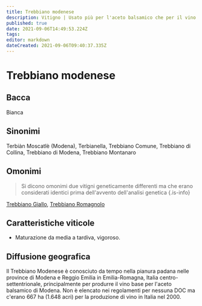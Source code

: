 ```yaml
---
title: Trebbiano modenese
description: Vitigno | Usato più per l'aceto balsamico che per il vino.
published: true
date: 2021-09-06T14:49:53.224Z
tags: 
editor: markdown
dateCreated: 2021-09-06T09:40:37.335Z
---
```


# Trebbiano modenese

## Bacca
Bianca

## Sinonimi
Terbiàn Moscatlè (Modena), Terbianella, Trebbiano Comune, Trebbiano di Collina, Trebbiano di Modena, Trebbiano Montanaro

## Omonimi
> Si dicono omonimi due vitigni geneticamente differenti ma che erano considerati identici prima dell'avvento dell'analisi genetica
{.is-info}

[Trebbiano Giallo](/vitigni/Italia/trebbiano-giallo), [Trebbiano Romagnolo](/vitigni/Italia/trebbiano-romagnolo)

## Caratteristiche viticole

- Maturazione da media a tardiva, vigoroso.

## Diffusione geografica
Il Trebbiano Modenese è conosciuto da tempo nella pianura padana nelle province di Modena e Reggio Emilia in Emilia-Romagna, Italia centro-settentrionale, principalmente per produrre il vino base per l'aceto balsamico di Modena. Non è elencato nei regolamenti per nessuna DOC ma c'erano 667 ha (1.648 acri) per la produzione di vino in Italia nel 2000.